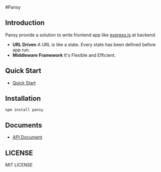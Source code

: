 #Pansy

## Introduction

Pansy provide a solution to write frontend app like [express.js](https://github.com/expressjs/express) at backend.

* **URL Driven** A URL is like a state. Every state has been defined before app run.
* **Middleware Framework** It's Flexible and Efficient.


## Quick Start

* [Quick Start](docs/API.md)



## Installation

```
npm install pansy
```

## Documents

* [API Document](docs/API.md)


## LICENSE

MIT LICENSE